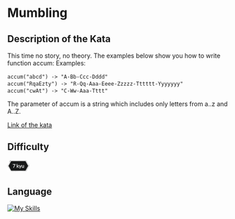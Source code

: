 # Mumbling

## Description of the Kata
This time no story, no theory. The examples below show you how to write function accum:
Examples:

```
accum("abcd") -> "A-Bb-Ccc-Dddd"
accum("RqaEzty") -> "R-Qq-Aaa-Eeee-Zzzzz-Tttttt-Yyyyyyy"
accum("cwAt") -> "C-Ww-Aaa-Tttt"
```

The parameter of accum is a string which includes only letters from a..z and A..Z.


[Link of the kata](https://www.codewars.com/kata/5667e8f4e3f572a8f2000039)

## Difficulty
<img src="../../template/assets/7kyu.png" width='50px'>

## Language

[![My Skills](https://skillicons.dev/icons?i=js)](https://vbdevpro.com)